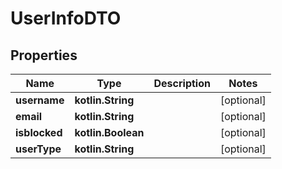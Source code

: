 
# UserInfoDTO

## Properties
Name | Type | Description | Notes
------------ | ------------- | ------------- | -------------
**username** | **kotlin.String** |  |  [optional]
**email** | **kotlin.String** |  |  [optional]
**isblocked** | **kotlin.Boolean** |  |  [optional]
**userType** | **kotlin.String** |  |  [optional]



